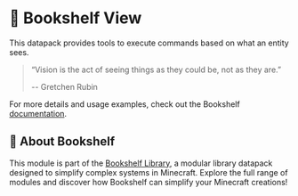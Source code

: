 # 👀 Bookshelf View

This datapack provides tools to execute commands based on what an entity sees.

> “Vision is the act of seeing things as they could be, not as they are.”
>
> -- Gretchen Rubin

For more details and usage examples, check out the Bookshelf [documentation](https://docs.mcbookshelf.dev/en/latest/modules/view.html).


## 📖 About Bookshelf

This module is part of the [Bookshelf Library](https://docs.mcbookshelf.dev/en/latest/index.html), a modular library datapack designed to simplify complex systems in Minecraft. Explore the full range of modules and discover how Bookshelf can simplify your Minecraft creations!
